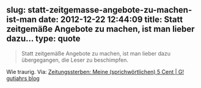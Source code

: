 slug: statt-zeitgemasse-angebote-zu-machen-ist-man
date: 2012-12-22 12:44:09
title: Statt zeitgemäße Angebote zu machen, ist man lieber dazu...
type: quote
---

> Statt zeitgemäße Angebote zu machen, ist man lieber dazu übergegangen, die Leser zu beschimpfen.

Wie traurig. Via: [Zeitungssterben: Meine (sprichwörtlichen) 5 Cent | G! gutjahrs blog](http://gutjahr.biz/2012/11/zeitungssterben/)
